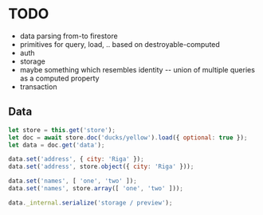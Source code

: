 # TODO

* data parsing from-to firestore
* primitives for query, load, .. based on destroyable-computed
* auth
* storage
* maybe something which resembles identity -- union of multiple queries as a computed property
* transaction

## Data

``` javascript
let store = this.get('store');
let doc = await store.doc('ducks/yellow').load({ optional: true });
let data = doc.get('data');

data.set('address', { city: 'Riga' });
data.set('address', store.object({ city: 'Riga' }));

data.set('names', [ 'one', 'two' ]);
data.set('names', store.array([ 'one', 'two' ]));

data._internal.serialize('storage / preview');
```
